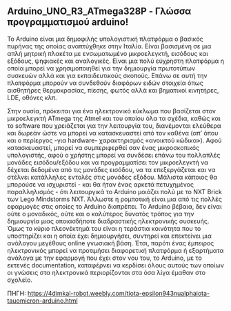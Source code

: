 Arduino_UNO_R3_ATmega328P - Γλώσσα προγραμματισμού arduino!
---------------------------------------------------------------------------------------------------------------------------------------

Το Arduino είναι μια δημοφιλής υπολογιστική πλατφόρμα ο βασικός πυρήνας της οποίας αναπτύχθηκε στην Ιταλία.
Είναι βασισμένη σε μια απλή μητρική πλακέτα με ενσωματωμένο μικροελεγκτή, εισόδους και εξόδους, ψηφιακές και αναλογικές. Είναι μια πολύ εύχρηστη πλατφόρμα η οποία μπορεί να χρησιμοποιηθεί για την δημιουργία πρωτοτύπων συσκευών αλλά και για εκπαιδευτικούς σκοπούς. Επάνω σε αυτή την πλατφόρμα μπορούν να συνδεθούν διαφόρων ειδών στοιχεία όπως αισθητήρες θερμοκρασίας, πίεσης, φωτός αλλά και βηματικοί κινητήρες, LDE, οθόνες κλπ.

Στην ουσία, πρόκειται για ένα ηλεκτρονικό κύκλωμα που βασίζεται στον μικροελεγκτή ATmega της Atmel και του οποίου όλα τα σχέδια, καθώς και το software που χρειάζεται για την λειτουργία του, διανέμονται ελεύθερα και δωρεάν ώστε να μπορεί να κατασκευαστεί από τον καθένα (απ’ όπου και ο περίεργος -για hardware- χαρακτηρισμός «ανοικτού κώδικα»). Αφού κατασκευαστεί, μπορεί να συμπεριφερθεί σαν ένας μικροσκοπικός υπολογιστής, αφού ο χρήστης μπορεί να συνδέσει επάνω του πολλαπλές μονάδες εισόδου/εξόδου και να προγραμματίσει τον μικροελεγκτή να δέχεται δεδομένα από τις μονάδες εισόδου, να τα επεξεργάζεται και να στέλνει κατάλληλες εντολές στις μονάδες εξόδου. Μάλιστα κάποιος θα μπορούσε να ισχυριστεί - και θα ήταν ένας αρκετά πετυχημένος παραλληλισμός - ότι λειτουργικά το Arduino μοιάζει πολύ με το NXT Brick των Lego Mindstorms NXT. Άλλωστε η ρομποτική είναι μια από τις πολλές εφαρμογές στις οποίες το Arduino διαπρέπει.
Το Arduino βέβαια, δεν είναι ούτε ο μοναδικός, ούτε και ο καλύτερος δυνατός τρόπος για την δημιουργία μιας οποιασδήποτε διαδραστικής ηλεκτρονικής συσκευής. Όμως το κύριο πλεονέκτημά του είναι η τεράστια κοινότητα που το υποστηρίζει και η οποία έχει δημιουργήσει, συντηρεί και επεκτείνει μια ανάλογου μεγέθους online γνωσιακή βάση. Έτσι, παρότι ένας έμπειρος ηλεκτρονικός μπορεί να προτιμήσει διαφορετική πλατφόρμα ή εξαρτήματα ανάλογα με την εφαρμογή που έχει στον νου του, το Arduino, με το εκτενές documentation, καταφέρνει να κερδίσει όλους αυτούς των οποίων οι γνώσεις στα ηλεκτρονικά περιορίζονται στα όσα λίγα έμαθαν στο σχολείο.

ΠΗΓΗ: https://4dimkal-robot.weebly.com/tiota-epsilon943nualphaiota-tauomicron-arduino.html

